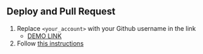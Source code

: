 
## Deploy and Pull Request

1. Replace `<your_account>` with your Github username in the link
    - [DEMO LINK](https://<your_account>.github.io/js_2048_game/)
2. Follow [this instructions](https://mate-academy.github.io/layout_task-guideline/)


